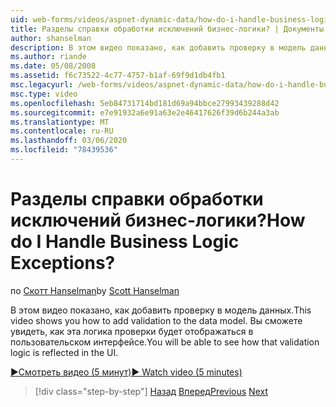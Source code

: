 ```yaml
---
uid: web-forms/videos/aspnet-dynamic-data/how-do-i-handle-business-logic-exceptions
title: Разделы справки обработки исключений бизнес-логики? | Документы Майкрософт
author: shanselman
description: В этом видео показано, как добавить проверку в модель данных. Вы сможете увидеть, как эта логика проверки будет отображаться в пользовательском интерфейсе.
ms.author: riande
ms.date: 05/08/2008
ms.assetid: f6c73522-4c77-4757-b1af-69f9d1db4fb1
msc.legacyurl: /web-forms/videos/aspnet-dynamic-data/how-do-i-handle-business-logic-exceptions
msc.type: video
ms.openlocfilehash: 5eb84731714bd181d69a94bbce27993439288d42
ms.sourcegitcommit: e7e91932a6e91a63e2e46417626f39d6b244a3ab
ms.translationtype: MT
ms.contentlocale: ru-RU
ms.lasthandoff: 03/06/2020
ms.locfileid: "78439536"
---
```

# <a name="how-do-i-handle-business-logic-exceptions"></a><span data-ttu-id="e497e-105">Разделы справки обработки исключений бизнес-логики?</span><span class="sxs-lookup"><span data-stu-id="e497e-105">How do I Handle Business Logic Exceptions?</span></span>

<span data-ttu-id="e497e-106">по [Скотт Hanselman](https://github.com/shanselman)</span><span class="sxs-lookup"><span data-stu-id="e497e-106">by [Scott Hanselman](https://github.com/shanselman)</span></span>

<span data-ttu-id="e497e-107">В этом видео показано, как добавить проверку в модель данных.</span><span class="sxs-lookup"><span data-stu-id="e497e-107">This video shows you how to add validation to the data model.</span></span> <span data-ttu-id="e497e-108">Вы сможете увидеть, как эта логика проверки будет отображаться в пользовательском интерфейсе.</span><span class="sxs-lookup"><span data-stu-id="e497e-108">You will be able to see how that validation logic is reflected in the UI.</span></span>

[<span data-ttu-id="e497e-109">&#9654;Смотреть видео (5 минут)</span><span class="sxs-lookup"><span data-stu-id="e497e-109">&#9654; Watch video (5 minutes)</span></span>](https://channel9.msdn.com/Blogs/ASP-NET-Site-Videos/how-do-i-handle-business-logic-exceptions)

> [!div class="step-by-step"]
> <span data-ttu-id="e497e-110">[Назад](how-do-i-change-how-my-fields-render.md)
> [Вперед](how-do-i-make-custom-pages.md)</span><span class="sxs-lookup"><span data-stu-id="e497e-110">[Previous](how-do-i-change-how-my-fields-render.md)
[Next](how-do-i-make-custom-pages.md)</span></span>
